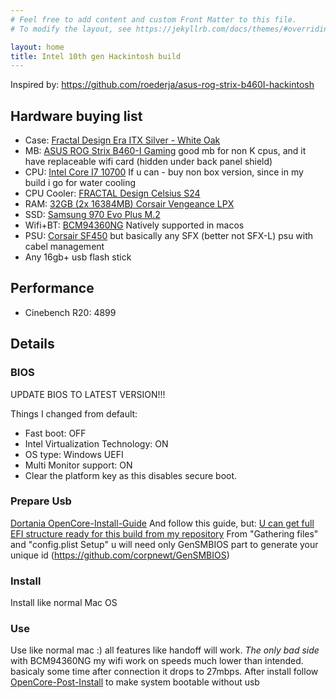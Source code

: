 ```yaml
---
# Feel free to add content and custom Front Matter to this file.
# To modify the layout, see https://jekyllrb.com/docs/themes/#overriding-theme-defaults

layout: home
title: Intel 10th gen Hackintosh build
---
```

Inspired by: https://github.com/roederja/asus-rog-strix-b460I-hackintosh

## Hardware buying list

* Case: [Fractal Design Era ITX Silver - White Oak](https://www.amazon.de/Fractal-Design-FD-CA-ERA-ITX-SI-Noir/dp/B07TQ8937V)
* MB: [ASUS ROG Strix B460-I Gaming](https://www.amazon.de/-/en/ROG-B460-I-Motherboard-Mini-ITX-Networking/dp/B088W9RZZF/ref=sr_1_3?dchild=1&keywords=ASUS+ROG+STRIX+B460-I&qid=1605740143&sr=8-3) good mb for non K cpus, and it have replaceable wifi card (hidden under back panel shield)
* CPU: [Intel Core I7 10700](https://www.amazon.de/-/en/Intel-Core-i7-10700-base-clock/dp/B0883NPRL9/ref=sr_1_4?dchild=1&keywords=intel+10700&qid=1605740310&sr=8-4) If u can - buy non box version, since in my build i go for water cooling
* CPU Cooler: [FRACTAL Design Celsius S24](https://www.amazon.de/-/en/Fractal-Design-Celsius-Black-240mm/dp/B0719DHG5Y/ref=sr_1_9?crid=397B295GK7CME&dchild=1&sr=1-9&th=1)
* RAM: [32GB (2x 16384MB) Corsair Vengeance LPX](https://www.amazon.de/-/en/Corsair-Vengeance-High-Performance-Desktop-Airflow/dp/B016ORTNI2/ref=sr_1_1?dchild=1&keywords=32+gb+%282x+16384mb%29+corsair+vengeance+lpx&qid=1605741069&sr=8-1)
* SSD: [Samsung 970 Evo Plus M.2](https://www.amazon.de/-/en/dp/B07MFBLN7K/ref=twister_B07N1DF97S?_encoding=UTF8&psc=1)
* Wifi+BT: [BCM94360NG](https://www.amazon.de/-/en/gp/product/B083YXS7VF/ref=ppx_yo_dt_b_asin_title_o04_s00?ie=UTF8&psc=1) Natively supported in macos
* PSU: [Corsair SF450](https://www.amazon.de/-/en/Corsair-SF450-450W-SFX-supply/dp/B01CK7KMB2/ref=sr_1_1?dchild=1&keywords=Corsair+SF+Series+SF450&qid=1605740962&sr=8-1) but basically any SFX (better not SFX-L) psu with cabel management
* Any 16gb+ usb flash stick

## Performance
* Cinebench R20: 4899

## Details

### BIOS
UPDATE BIOS TO LATEST VERSION!!!

Things I changed from default:
* Fast boot: OFF
* Intel Virtualization Technology: ON
* OS type: Windows UEFI
* Multi Monitor support: ON
* Clear the platform key as this disables secure boot.

### Prepare Usb
[Dortania OpenCore-Install-Guide](https://dortania.github.io/OpenCore-Install-Guide/installer-guide/)
And follow this guide, but:
[U can get full EFI structure ready for this build from my repository](https://github.com/buldezir/buldezir.github.io/archive/main.zip)
From "Gathering files" and "config.plist Setup" 
u will need only GenSMBIOS part to generate your unique id (https://github.com/corpnewt/GenSMBIOS)

### Install
Install like normal Mac OS

### Use
Use like normal mac :) all features like handoff will work.
*The only bad side* with BCM94360NG my wifi work on speeds much lower than intended. basicaly some time after connection it drops to 27mbps.
After install follow [OpenCore-Post-Install](https://dortania.github.io/OpenCore-Post-Install/universal/oc2hdd.html#grabbing-opencore-off-the-usb) to make system bootable without usb
